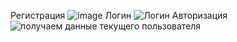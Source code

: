 Регистрация
![image](https://user-images.githubusercontent.com/36230239/184337736-2f3a99a0-bb2c-4c7d-b99e-3dca645e4066.png)
Логин
![Логин](https://user-images.githubusercontent.com/36230239/184337757-13fe5f44-7129-4238-be02-c3c01ab52eaa.png)
Авторизация
![получаем данные текущего пользователя](https://user-images.githubusercontent.com/36230239/184337774-0f3fe6ca-a4c7-48cd-92f5-f84269c43de6.png)

